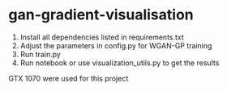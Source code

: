 # gan-gradient-visualisation

1. Install all dependencies listed in requirements.txt 
2. Adjust the parameters in config.py for WGAN-GP training
3. Run train.py
4. Run notebook or use visualization_utils.py to get the results

GTX 1070 were used for this project
